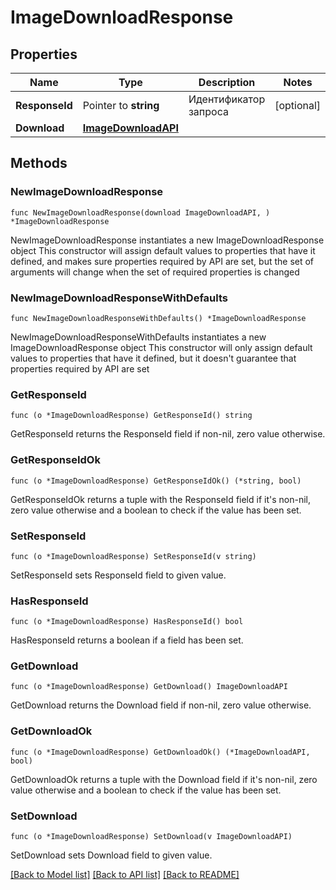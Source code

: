 # ImageDownloadResponse

## Properties

Name | Type | Description | Notes
------------ | ------------- | ------------- | -------------
**ResponseId** | Pointer to **string** | Идентификатор запроса | [optional] 
**Download** | [**ImageDownloadAPI**](ImageDownloadAPI.md) |  | 

## Methods

### NewImageDownloadResponse

`func NewImageDownloadResponse(download ImageDownloadAPI, ) *ImageDownloadResponse`

NewImageDownloadResponse instantiates a new ImageDownloadResponse object
This constructor will assign default values to properties that have it defined,
and makes sure properties required by API are set, but the set of arguments
will change when the set of required properties is changed

### NewImageDownloadResponseWithDefaults

`func NewImageDownloadResponseWithDefaults() *ImageDownloadResponse`

NewImageDownloadResponseWithDefaults instantiates a new ImageDownloadResponse object
This constructor will only assign default values to properties that have it defined,
but it doesn't guarantee that properties required by API are set

### GetResponseId

`func (o *ImageDownloadResponse) GetResponseId() string`

GetResponseId returns the ResponseId field if non-nil, zero value otherwise.

### GetResponseIdOk

`func (o *ImageDownloadResponse) GetResponseIdOk() (*string, bool)`

GetResponseIdOk returns a tuple with the ResponseId field if it's non-nil, zero value otherwise
and a boolean to check if the value has been set.

### SetResponseId

`func (o *ImageDownloadResponse) SetResponseId(v string)`

SetResponseId sets ResponseId field to given value.

### HasResponseId

`func (o *ImageDownloadResponse) HasResponseId() bool`

HasResponseId returns a boolean if a field has been set.

### GetDownload

`func (o *ImageDownloadResponse) GetDownload() ImageDownloadAPI`

GetDownload returns the Download field if non-nil, zero value otherwise.

### GetDownloadOk

`func (o *ImageDownloadResponse) GetDownloadOk() (*ImageDownloadAPI, bool)`

GetDownloadOk returns a tuple with the Download field if it's non-nil, zero value otherwise
and a boolean to check if the value has been set.

### SetDownload

`func (o *ImageDownloadResponse) SetDownload(v ImageDownloadAPI)`

SetDownload sets Download field to given value.



[[Back to Model list]](../README.md#documentation-for-models) [[Back to API list]](../README.md#documentation-for-api-endpoints) [[Back to README]](../README.md)


